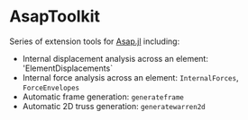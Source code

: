 # AsapToolkit
Series of extension tools for [Asap.jl](https://github.com/keithjlee/Asap) including:

- Internal displacement analysis across an element: 'ElementDisplacements`
- Internal force analysis across an element: `InternalForces`, `ForceEnvelopes`
- Automatic frame generation: `generateframe`
- Automatic 2D truss generation: `generatewarren2d`
